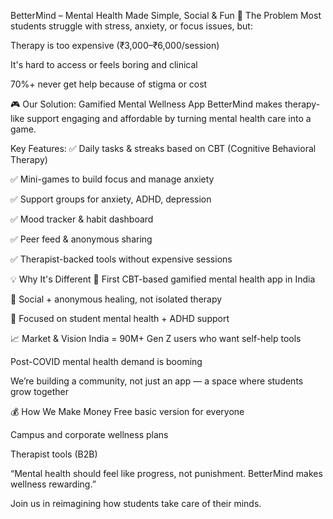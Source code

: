 BetterMind – Mental Health Made Simple, Social & Fun
🧩 The Problem
Most students struggle with stress, anxiety, or focus issues, but:

Therapy is too expensive (₹3,000–₹6,000/session)

It's hard to access or feels boring and clinical

70%+ never get help because of stigma or cost

🎮 Our Solution: Gamified Mental Wellness App
BetterMind makes therapy-like support engaging and affordable by turning mental health care into a game.

Key Features:
✅ Daily tasks & streaks based on CBT (Cognitive Behavioral Therapy)

✅ Mini-games to build focus and manage anxiety

✅ Support groups for anxiety, ADHD, depression

✅ Mood tracker & habit dashboard

✅ Peer feed & anonymous sharing

✅ Therapist-backed tools without expensive sessions

💡 Why It's Different
🎯 First CBT-based gamified mental health app in India

👥 Social + anonymous healing, not isolated therapy

🧠 Focused on student mental health + ADHD support


📈 Market & Vision
India = 90M+ Gen Z users who want self-help tools

Post-COVID mental health demand is booming

We’re building a community, not just an app — a space where students grow together

💰 How We Make Money
Free basic version for everyone


Campus and corporate wellness plans

Therapist tools (B2B)

“Mental health should feel like progress, not punishment. BetterMind makes wellness rewarding.”

Join us in reimagining how students take care of their minds.
